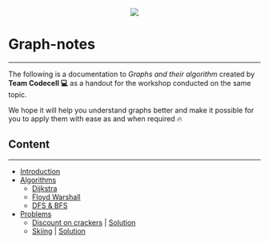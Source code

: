 <p align="center">
<img src="https://avatars2.githubusercontent.com/u/25126113?s=200&v=4"/>
</p>

# Graph-notes
------------------------------------------

The following is a documentation to *Graphs and their algorithm* created by **Team Codecell :computer:** as a handout for the workshop conducted on the same topic.

We hope it will help you understand graphs better and make it possible for you to apply them with ease as and when required :fire:

## Content
------------------------------------------

* [Introduction](./Graphs.md)
* [Algorithms](./Algorithms)
  * [Dijkstra](./Algorithms/dijkstra.cpp)
  * [Floyd Warshall](./Algorithms/Floyd_Warshall.cpp)
  * [DFS & BFS](./Algorithms/dfs_bfs.cpp)
* [Problems](./Problems)
  * [Discount on crackers](https://www.codechef.com/problems/ACM14KG3) | [Solution](https://github.com/KJSCE-Codecell/Graph-notes/blob/master/Problems/ACM14KG3.cpp)
  * [Skiing](https://www.codechef.com/problems/SKIING) | [Solution](https://github.com/KJSCE-Codecell/Graph-notes/blob/master/Problems/SKIING.cpp)
